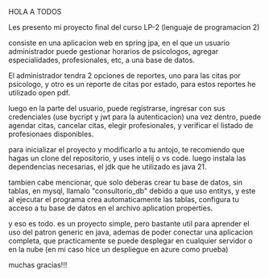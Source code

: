 HOLA A TODOS

Les presento mi proyecto final del curso LP-2 (lenguaje de programacion 2) 

consiste en una aplicacion web en spring jpa, en el que un usuario administrador puede gestionar horarios de psicologos,
agregar especialidades, profesionales, etc, a una base de datos.

El administrador tendra 2 opciones de reportes, uno para las citas por psicologo, y otro es un reporte de citas por estado, 
para estos reportes he utilizado open pdf.

luego en la parte del usuario, puede registrarse, ingresar con sus credenciales (use bycript y jwt para la autenticacion) 
una vez dentro, puede agendar citas, cancelar citas, elegir profesionales, y verificar el listado de profesionaes disponibles.

para inicializar el proyecto y modificarlo a tu antojo, te recomiendo que hagas un clone del repositorio, y uses intelij o vs code.
luego instala las dependencias necesarias, el jdk que he utilizado es java 21.

tambien cabe mencionar, que solo deberas crear tu base de datos, sin tablas, en mysql, llamalo "consultorio_db" debido a que uso entitys, y este al ejecutar el programa
crea automaticamente las tablas, configura tu acceso a tu base de datos en el archivo aplication properties.

y eso es todo. es un proyecto simple, pero bastante util para aprender el uso del patron generic en java, ademas de poder conectar una aplicacion completa, que practicamente
se puede desplegar en cualquier servidor o en la nube (en mi caso hice un despliegue en azure como prueba)

muchas gracias!!!

